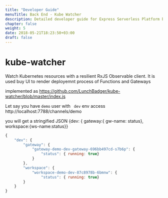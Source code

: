 ```yaml
---
title: "Developer Guide"
menuTitle: Back End - Kube Watcher
description: Detailed developer guide for Express Serverless Platform back end.
chapter: false
weight: 5
date: 2018-05-21T18:23:50+03:00
draft: false
---
```


# kube-watcher
Watch Kubernetes resources with a resilient RxJS Observable client.
It is used buy UI to render deployemnt process of Functions and Gateways

implemented as https://github.com/LunchBadger/kube-watcher/blob/master/index.js

Let say you have `demo` user with ` dev` env 
access http://localhost:7788/channels/demo

you will get a stringified JSON 
{dev:  { gateway:{ gw-name: status}, workspace:{ws-name:status}}

```js
{
    "dev": {
        "gateway": {
            "gateway-demo-dev-gateway-696bb497cd-s7b6p": {
                "status": { running: true} 
            }
        },
        "workspace": {
            "workspace-demo-dev-87c8978b-6bmnw": {
                "status": { running: true} 
        }
    }
}
```
